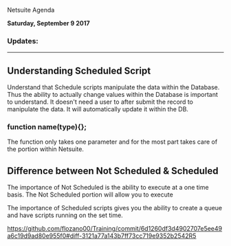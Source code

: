 Netsuite Agenda

**Saturday, September 9 2017**

### Updates: 

----------------------------------

## Understanding Scheduled Script

Understand that Schedule scripts manipulate the data within the Database. Thus the ability to actually change values within the Database is important to understand.
It doesn't need a user to after submit the record to manipulate the data. It will automatically update it within the DB.

### function name(type){};  
The function only takes one parameter and for the most part takes care of the portion within Netsuite.

## Difference between **Not Scheduled** & **Scheduled**
The importance of Not Scheduled is the ability to execute at a one time basis. The Not Scheduled portion will allow you to execute

The importance of Scheduled scripts gives you the ability to create a queue and have scripts running on the set time.

https://github.com/flozano00/Training/commit/6d1260df3d4902707e5ee49a6c19d9ad80e955f0#diff-3121a77a143b7ff73cc719e9352b2542R5

